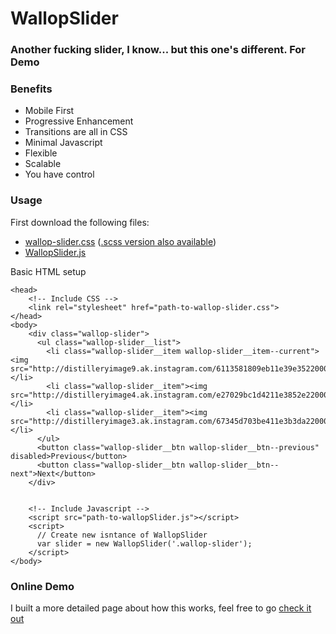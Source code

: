 # WallopSlider

### Another fucking slider, I know... but this one's different. For Demo

### Benefits
- Mobile First
- Progressive Enhancement
- Transitions are all in CSS
- Minimal Javascript
- Flexible
- Scalable
- You have control

### Usage
First download the following files:

- [wallop-slider.css](https://github.com/peduarte/wallop-slider/blob/master/css/wallop-slider.css) ([.scss version also available](https://github.com/peduarte/wallop-slider/blob/master/css/wallop-slider.scss))
- [WallopSlider.js](https://github.com/peduarte/wallop-slider/blob/master/scripts/wallopSlider.js)

Basic HTML setup

	<head>
		<!-- Include CSS -->
		<link rel="stylesheet" href="path-to-wallop-slider.css">
	</head>
	<body>
		<div class="wallop-slider">
		  <ul class="wallop-slider__list">
			<li class="wallop-slider__item wallop-slider__item--current"><img src="http://distilleryimage9.ak.instagram.com/6113581809eb11e39e3522000a9f18ab_7.jpg"></li>
		    <li class="wallop-slider__item"><img src="http://distilleryimage4.ak.instagram.com/e27029bc1d4211e3852e22000ae90903_7.jpg"></li>
		    <li class="wallop-slider__item"><img src="http://distilleryimage3.ak.instagram.com/67345d703be411e3b3da22000aa804fa_8.jpg"></li>
		  </ul>
		  <button class="wallop-slider__btn wallop-slider__btn--previous" disabled>Previous</button>
		  <button class="wallop-slider__btn wallop-slider__btn--next">Next</button>
		</div>


		<!-- Include Javascript -->
		<script src="path-to-wallopSlider.js"></script>
		<script>
		  // Create new isntance of WallopSlider
		  var slider = new WallopSlider('.wallop-slider');
		</script>
	</body>


### Online Demo
I built a more detailed page about how this works, feel free to go [check it out](http://pedroduarte.me/wallop-slider)
